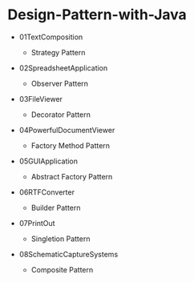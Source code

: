 # Design-Pattern-with-Java

- 01TextComposition
  - Strategy Pattern
  
- 02SpreadsheetApplication
  - Observer Pattern

- 03FileViewer
  - Decorator Pattern

- 04PowerfulDocumentViewer
  - Factory Method Pattern

- 05GUIApplication
  - Abstract Factory Pattern

- 06RTFConverter
  - Builder Pattern

- 07PrintOut
  - Singletion Pattern

- 08SchematicCaptureSystems
  - Composite Pattern  
